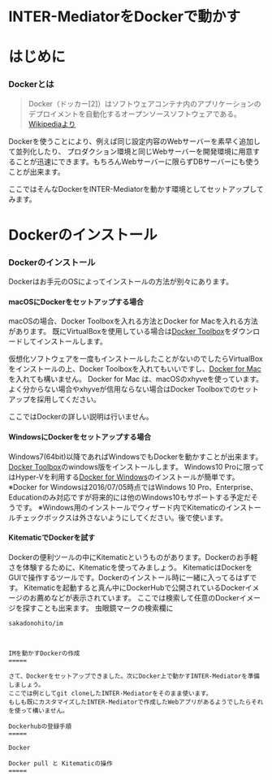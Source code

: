 # INTER-MediatorをDockerで動かす

はじめに
=====

### Dockerとは

> Docker（ドッカー[2]）はソフトウェアコンテナ内のアプリケーションのデプロイメントを自動化するオープンソースソフトウェアである。
> [Wikipediaより](https://ja.wikipedia.org/wiki/Docker)

Dockerを使うことにより、例えば同じ設定内容のWebサーバーを素早く追加して並列化したり、
プロダクション環境と同じWebサーバーを開発環境に用意することが迅速にできます。もちろんWebサーバーに限らずDBサーバーにも使うことが出来ます。

ここではそんなDockerをINTER-Mediatorを動かす環境としてセットアップしてみます。


Dockerのインストール
=====

### Dockerのインストール

Dockerはお手元のOSによってインストールの方法が別々にあります。

#### macOSにDockerをセットアップする場合

macOSの場合、Docker Toolboxを入れる方法とDocker for Macを入れる方法があります。
既にVirtualBoxを使用している場合は[Docker Toolbox](https://www.docker.com/products/docker-toolbox)をダウンロードしてインストールします。

仮想化ソフトウェアを一度もインストールしたことがないのでしたらVirtualBoxをインストールの上、Docker Toolboxを入れてもいいですし、[Docker for Mac](https://docs.docker.com/docker-for-mac/)を入れても構いません。
Docker for Mac は、macOSのxhyveを使っています。よく分からない場合やxhyveが信用ならない場合はDocker Toolboxでのセットアップを採用してください。

ここではDockerの詳しい説明は行いません。

#### WindowsにDockerをセットアップする場合

Windows7(64bit)以降であればWindowsでもDockerを動かすことが出来ます。
[Docker Toolbox](https://www.docker.com/products/docker-toolbox)のwindows版をインストールします。
Windows10 Proに限ってはHyper-Vを利用する[Docker for Windows](https://docs.docker.com/docker-for-windows/)のインストールが簡単です。
※Docker for Windowsは2016/07/05時点ではWindows 10 Pro、Enterprise、Educationのみ対応ですが将来的には他のWindows10もサポートする予定だそうです。
※Windows用のインストールでウィザード内でKitematicのインストールチェックボックスは外さないようにしてください。後で使います。

#### KitematicでDockerを試す

Dockerの便利ツールの中にKitematicというものがあります。Dockerのお手軽さを体験するために、Kitematicを使ってみましょう。
KitematicはDockerをGUIで操作するツールです。Dockerのインストール時に一緒に入ってるはずです。
Kitematicを起動すると真ん中にDockerHubで公開されているDockerイメージのお薦めなどが表示されています。
ここでは検索して任意のDockerイメージを探すことも出来ます。
虫眼鏡マークの検索欄に
```
sakadonohito/im



IMを動かすDockerの作成
=====

さて、Dockerをセットアップできました。次にDocker上で動かすINTER-Mediatorを準備しましょう。
ここでは例としてgit cloneしたINTER-Mediatorをそのまま使います。
もしも既にカスタマイズしたINTER-Mediatorで作成したWebアプリがあるようでしたらそれを使って構いません。

Dockerhubの登録手順
=====

Docker

Docker pull と Kitematicの操作
=====

